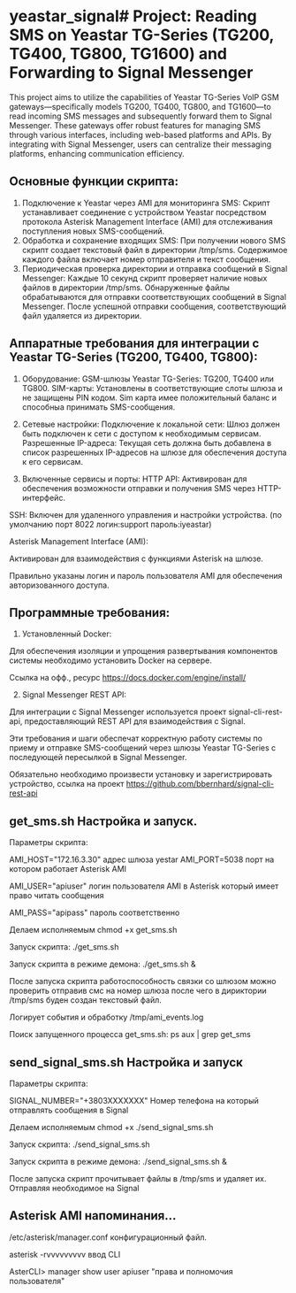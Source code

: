 # yeastar_signal# Project: Reading SMS on Yeastar TG-Series (TG200, TG400, TG800, TG1600) and Forwarding to Signal Messenger
This project aims to utilize the capabilities of Yeastar TG-Series VoIP GSM gateways—specifically models TG200, TG400, TG800, and TG1600—to read incoming SMS messages and subsequently forward them to Signal Messenger. These gateways offer robust features for managing SMS through various interfaces, including web-based platforms and APIs. By integrating with Signal Messenger, users can centralize their messaging platforms, enhancing communication efficiency.

## Основные функции скрипта:
1.	Подключение к Yeastar через AMI для мониторинга SMS:
Скрипт устанавливает соединение с устройством Yeastar посредством протокола Asterisk Management Interface (AMI) для отслеживания поступления новых SMS-сообщений.
2.	Обработка и сохранение входящих SMS:
При получении нового SMS скрипт создает текстовый файл в директории /tmp/sms.
Содержимое каждого файла включает номер отправителя и текст сообщения.
3.	Периодическая проверка директории и отправка сообщений в Signal Messenger:
Каждые 10 секунд скрипт проверяет наличие новых файлов в директории /tmp/sms.
Обнаруженные файлы обрабатываются для отправки соответствующих сообщений в Signal Messenger.
После успешной отправки сообщения, соответствующий файл удаляется из директории.

## Аппаратные требования для интеграции с Yeastar TG-Series (TG200, TG400, TG800):
1.	Оборудование:
GSM-шлюзы Yeastar TG-Series: TG200, TG400 или TG800.
SIM-карты: Установлены в соответствующие слоты шлюза и не защищены PIN кодом.
Sim карта имее положительный баланс и способныа принимать SMS-сообщения.

2.	Сетевые настройки:
Подключение к локальной сети: Шлюз должен быть подключен к сети с доступом к необходимым сервисам.
Разрешенные IP-адреса: 
	Текущая сеть должна быть добавлена в список разрешенных IP-адресов на шлюзе для обеспечения доступа к его сервисам.

3.	Включенные сервисы и порты:
HTTP API: Активирован для обеспечения возможности отправки и получения SMS через HTTP-интерфейс.

SSH: Включен для удаленного управления и настройки устройства. (по умолчанию порт 8022 логин:support пароль:iyeastar)

Asterisk Management Interface (AMI): 

Активирован для взаимодействия с функциями Asterisk на шлюзе.

Правильно указаны логин и пароль пользователя AMI для обеспечения авторизованного доступа.

## Программные требования:

1.	Установленный Docker:

 Для обеспечения изоляции и упрощения развертывания компонентов системы необходимо установить Docker на сервере. 

 Ссылка на офф., ресурс https://docs.docker.com/engine/install/

2.	Signal Messenger REST API:

 Для интеграции с Signal Messenger используется проект signal-cli-rest-api, предоставляющий REST API для взаимодействия с Signal.

Эти требования и шаги обеспечат корректную работу системы по приему и отправке SMS-сообщений через шлюзы Yeastar TG-Series с последующей пересылкой в Signal Messenger.

Обязательно необходимо произвести установку и зарегистрировать устройство, ссылка на проект https://github.com/bbernhard/signal-cli-rest-api

## get_sms.sh Настройка и запуск.

Параметры скрипта:

AMI_HOST="172.16.3.30" адрес шлюза yestar
AMI_PORT=5038 порт на котором работает Asterisk AMI 

AMI_USER="apiuser" логин пользователя AMI в Asterisk который имеет право читать сообщения 

AMI_PASS="apipass" пароль соответственно

Делаем исполняемым chmod +x get_sms.sh

Запуск скрипта: ./get_sms.sh

Запуск скрипта в режиме демона: ./get_sms.sh &

После запуска скрипта работоспособность связки со шлюзом можно проверить отправив смс на номер шлюза после чего в дириктории /tmp/sms буден создан текстовый файл.

Логирует события и обработку /tmp/ami_events.log

Поиск запущенного процесса get_sms.sh: ps aux | grep get_sms

## send_signal_sms.sh Настройка и запуск

Параметры скрипта:

SIGNAL_NUMBER="+3803XXXXXXX" Номер телефона на который отправлять сообщения в Signal

Делаем исполняемым chmod +x ./send_signal_sms.sh

Запуск скрипта: ./send_signal_sms.sh

Запуск скрипта в режиме демона: ./send_signal_sms.sh &

После запуска скрипт прочитывает файлы в /tmp/sms и удаляет их. Отправляя необходимое на Signal

## Asterisk AMI напоминания...

/etc/asterisk/manager.conf конфигурационный файл.

asterisk -rvvvvvvvvv ввод CLI

AsterCLI> manager show user apiuser "права и полномочия пользователя"


